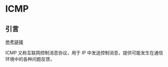 # ICMP

## 引言

[参考链接](https://zh.wikipedia.org/wiki/%E4%BA%92%E8%81%94%E7%BD%91%E6%8E%A7%E5%88%B6%E6%B6%88%E6%81%AF%E5%8D%8F%E8%AE%AE)

ICMP 又称互联网控制消息协议，用于 IP 中发送控制消息，提供可能发生在通信环境中的各种问题反馈，

